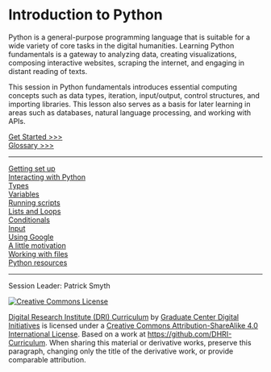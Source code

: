 # Introduction to Python

Python is a general-purpose programming language that is suitable for a wide variety of core tasks in the digital humanities. Learning Python fundamentals is a gateway to analyzing data, creating visualizations, composing interactive websites, scraping the internet, and engaging in distant reading of texts.

This session in Python fundamentals introduces essential computing concepts such as data types, iteration, input/output, control structures, and importing libraries. This lesson also serves as a basis for later learning in areas such as databases, natural language processing, and working with APIs.

[Get Started >>>](sections/installation.md)  
[Glossary >>>](https://github.com/DHRI-Curriculum/glossary/blob/master/sections/python.md#python)

-----

[Getting set up](sections/installation.md)  
[Interacting with Python](sections/repl.md)  
[Types](sections/types.md)  
[Variables](sections/variables.md)  
[Running scripts](sections/run.md)  
[Lists and Loops](sections/loops.md)  
[Conditionals](sections/conditionals.md)  
[Input](sections/input.md)  
[Using Google](sections/google.md)  
[A little motivation](sections/motivate.md)  
[Working with files](csv.md)  
[Python resources](sections/resources.md)  

-----

Session Leader: Patrick Smyth

[![Creative Commons License](https://i.creativecommons.org/l/by-sa/4.0/88x31.png)](http://creativecommons.org/licenses/by-sa/4.0/)

[Digital Research Institute (DRI) Curriculum](http://purl.org/dc/terms/) by [Graduate Center Digital Initiatives](https://gcdi.commons.gc.cuny.edu/) is licensed under a [Creative Commons Attribution-ShareAlike 4.0 International License](http://creativecommons.org/licenses/by-sa/4.0/). Based on a work at <https://github.com/DHRI-Curriculum>. When sharing this material or derivative works, preserve this paragraph, changing only the title of the derivative work, or provide comparable attribution.
